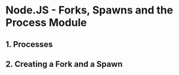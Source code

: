 # Node.JS - Forks, Spawns and the Process Module

## 1. Processes
## 2. Creating a Fork and a Spawn
